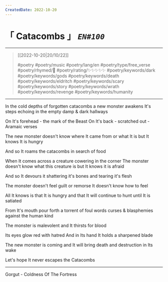 ```yaml
---
CreatedDate: 2022-10-20
---
```

# &#12300; Catacombs &#12301; *`EN#100`*

---

> [[2022-10-20|20/10/22]]
> 
> #poetry 
> #poetry/music 
> #poetry/lang/en 
> #poetry/type/free_verse 
> #poetry/rhymed/🔴 
> #poetry/rating/✨✨✨✨✨ 
> #poetry/keywords/dark #poetry/keywords/gods #poetry/keywords/death #poetry/keywords/eldritch #poetry/keywords/scary #poetry/keywords/story #poetry/keywords/wrath #poetry/keywords/revenge #poetry/keywords/humanity 

---

In the cold depths of forgotten catacombs
a new monster awakens
It's steps echoing in the empty
damp & dark hallways

On It's forehead - the mark of the Beast
On It's back - scratched out - Aramaic verses

The new monster doesn't know
where It came from
or what It is
but It knows It is hungry

And so It roams the catacombs
in search of food


When It comes across a creature
cowering in the corner
The monster doesn't know
what this creature is
but It knows it is afraid

And so It devours it
shattering it's bones
and tearing it's flesh

The monster doesn't feel guilt
or remorse
It doesn't know how to feel

All It knows is that It is hungry
and that It will continue to hunt
until It is satiated


From It's mouth pour forth
a torrent of foul words
curses & blasphemies
against the human kind

The monster is malevolent
and It thirsts for blood

Its eyes glow red with hatred
And in Its hand It holds
a sharpened blade

The new monster is coming
and It will bring death
and destruction
in Its wake

Let's hope It never escapes the
Catacombs

---

Gorgut - Coldness Of The Fortress
